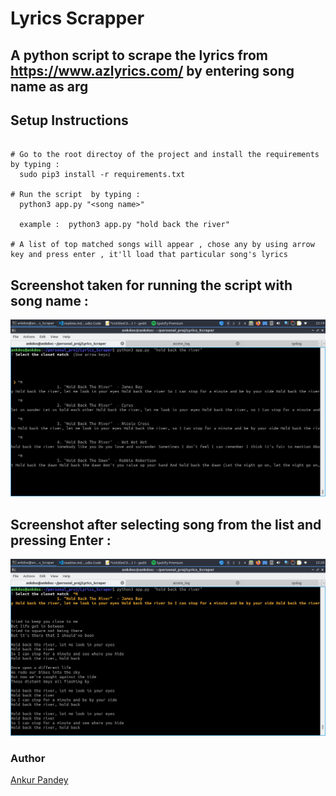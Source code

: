 # Lyrics Scrapper 
## A python script to scrape the lyrics from https://www.azlyrics.com/ by entering song name as arg

## Setup Instructions

```

# Go to the root directoy of the project and install the requirements by typing :
  sudo pip3 install -r requirements.txt

# Run the script  by typing :
  python3 app.py "<song name>"
  
  example :  python3 app.py "hold back the river"

# A list of top matched songs will appear , chose any by using arrow key and press enter , it'll load that particular song's lyrics
```

## Screenshot taken for running the script with song name :

   ![output](Screenshots/list.jpg)

## Screenshot after selecting song from the list and pressing Enter :

   ![output](Screenshots/lyrics.jpg)


### Author

[Ankur Pandey](https://github.com/ankdos)